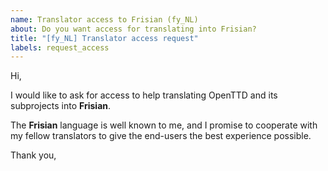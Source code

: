 ```yaml
---
name: Translator access to Frisian (fy_NL)
about: Do you want access for translating into Frisian?
title: "[fy_NL] Translator access request"
labels: request_access
---
```


<!-- translator: fy_NL -->
<!-- Please do not edit the header of this template. -->

Hi,

I would like to ask for access to help translating OpenTTD and its subprojects into **Frisian**.

The **Frisian** language is well known to me, and I promise to cooperate with my fellow translators to give the end-users the best experience possible.

<!-- Please do not edit the above message. Do feel free to add a personal note after this line. -->

Thank you,
